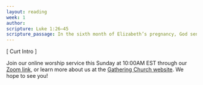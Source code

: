 ```yaml
---
layout: reading
week: 1
author:
scripture: Luke 1:26—45
scripture_passage: In the sixth month of Elizabeth’s pregnancy, God sent the angel Gabriel to Nazareth, a town in Galilee, to a virgin pledged to be married to a man named Joseph, a descendant of David. The virgin’s name was Mary. The angel went to her and said, “Greetings, you who are highly favored! The Lord is with you.” <br> <br> Mary was greatly troubled at his words and wondered what kind of greeting this might be. But the angel said to her, “Do not be afraid, Mary&#59; you have found favor with God. You will conceive and give birth to a son, and you are to call him Jesus. He will be great and will be called the Son of the Most High. The Lord God will give him the throne of his father David, and he will reign over Jacob’s descendants forever; his kingdom will never end.” <br> <br> “How will this be,” Mary asked the angel, “since I am a virgin?” <br> <br> The angel answered, “The Holy Spirit will come on you, and the power of the Most High will overshadow you. So the holy one to be born will be called[a] the Son of God. Even Elizabeth your relative is going to have a child in her old age, and she who was said to be unable to conceive is in her sixth month. For no word from God will ever fail.” <br> <br> “I am the Lord’s servant,” Mary answered. “May your word to me be fulfilled.” Then the angel left her. <br> <br> At that time Mary got ready and hurried to a town in the hill country of Judea, where she entered Zechariah’s home and greeted Elizabeth. When Elizabeth heard Mary’s greeting, the baby leaped in her womb, and Elizabeth was filled with the Holy Spirit. In a loud voice she exclaimed&#58; “Blessed are you among women, and blessed is the child you will bear! But why am I so favored, that the mother of my Lord should come to me? As soon as the sound of your greeting reached my ears, the baby in my womb leaped for joy. Blessed is she who has believed that the Lord would fulfill his promises to her!”
---
```


[ Curt Intro ]

<div class="invitation">
	<p>Join our online worship service this Sunday at 10:00AM EST through our <a href="https://us02web.zoom.us/j/89997120735?pwd=UVlRQ2J0bWdVVFZVYmM4c3JkN0xtQT09">Zoom link</a>, or learn more about us at the <a href="https://www.allgather.org/">Gathering Church website</a>. We hope to see you!</p>
</div>

